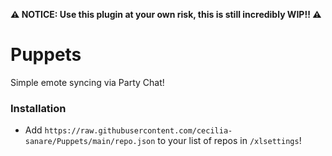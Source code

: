 **⚠️ NOTICE: Use this plugin at your own risk, this is still incredibly WIP!! ⚠️**

# Puppets

Simple emote syncing via Party Chat!

### Installation

- Add `https://raw.githubusercontent.com/cecilia-sanare/Puppets/main/repo.json` to your list of repos in `/xlsettings`!
